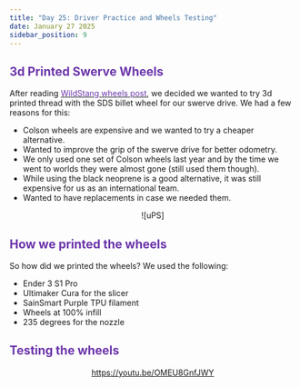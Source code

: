 ```yaml
---
title: "Day 25: Driver Practice and Wheels Testing"
date: January 27 2025
sidebar_position: 9
---
```


## <b><span style="color:#6b35aa">3d Printed Swerve Wheels</span></b>

After reading <a href="https://www.chiefdelphi.com/t/wildstang-robotics-program-team-111-and-112-build-blog-2025/477716/36"><span style="color:#6b35aa">WildStang wheels post</span></a>, we decided we wanted to try 3d printed thread with the SDS billet wheel for our swerve drive. We had a few reasons for this:

- Colson wheels are expensive and we wanted to try a cheaper alternative.
- Wanted to improve the grip of the swerve drive for better odometry.
- We only used one set of Colson wheels last year and by the time we went to worlds they were almost gone (still used them though).
- While using the black neoprene is a good alternative, it was still expensive for us as an international team.
- Wanted to have replacements in case we needed them.

<div align="center">
![uPS]
</div>

## <b><span style="color:#6b35aa">How we printed the wheels</span></b>

So how did we printed the wheels? We used the following:

- Ender 3 S1 Pro
- Ultimaker Cura for the slicer
- SainSmart Purple TPU filament
- Wheels at 100% infill
- 235 degrees for the nozzle

## <b><span style="color:#6b35aa">Testing the wheels</span></b>

<div align="center">

https://youtu.be/OMEU8GnfJWY

</div>
